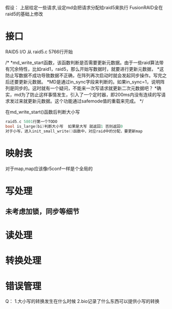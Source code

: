 假设：
上层给定一些请求,设定md会把请求分配给raid5来执行
FusionRAID全在raid5的基础上修改
# 接口
RAID5 I/O 从 raid5.c 5766行开始   

/*
*md_write_start函数，该函数判断是否需要更新元数据。由于一些raid算法带有冗余特性，比如raid1，raid5，那么开始写数据时，就要进行更新元数据，
*这防止写数据不成功导致数据不正确，在阵列再次启动时就会发起同步操作。写完之后还要更新元数据。
*MD是通过in_sync字段来判断的。如果in_sync=1，说明阵列是同步的。这时就有一个疑问，不能来一次写请求就更新二次元数据吧？
*确实，md为了防止这样事情发生，引入了一个定时器，即200ms内没有连续的写请求发过来就更新元数据。这个功能通过safemode值的重载来完成。
*/

在md_write_start()函数后判断大小写

```c
raid5.c 5801行第一个TODO
bool is_large(bi)判断大小写  如果是大写 就返回1 否则返回0
对于小写，进入init_small_write()函数中，对应raid中的分配，要更新map
```
# 映射表

对于map,map应该像r5conf一样是个全局的


# 写处理 

## 未考虑加锁，同步等细节



# 读处理

# 转换处理

# 错误管理

Q：
1.大小写的转换发生在什么时候
2.bio记录了什么东西可以提供小写的转换
